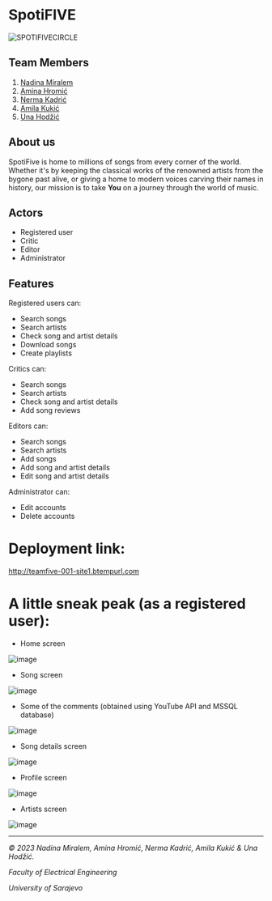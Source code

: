 # SpotiFIVE

![SPOTIFIVECIRCLE](https://github.com/nkadric1/ProjekatOOAD/assets/122841109/8144447f-09cf-4341-a2c8-b4b0dbaf1c4e)

## Team Members
1. [Nadina Miralem](https://github.com/nmiralem1)
2. [Amina Hromić](https://github.com/AHromic1)
3. [Nerma Kadrić](https://github.com/nkadric1)
4. [Amila Kukić](https://github.com/amilakukic)
5. [Una Hodžić](https://github.com/unahodzic1)

## About us
SpotiFive is home to millions of songs from every corner of the world. 
Whether it's by keeping the classical works of the renowned artists from the bygone past alive, or giving a home to modern voices carving their names in history, our mission is to take **You** on a journey through the world of music.

## Actors
- Registered user
- Critic
- Editor
- Administrator

## Features
Registered users can: 

- Search songs
- Search artists
- Check song and artist details
- Download songs
- Create playlists

Critics can:

- Search songs
- Search artists
- Check song and artist details
- Add song reviews

Editors can:

- Search songs
- Search artists
- Add songs
- Add song and artist details
- Edit song and artist details

Administrator can:

- Edit accounts
- Delete accounts

# Deployment link: 
http://teamfive-001-site1.btempurl.com


# A little sneak peak (as a registered user): 

- Home screen
  
![image](https://github.com/AHromic1/SpotiFIVE/assets/115954313/31e24a5a-1679-47d2-99d3-77299220ff11)

- Song screen
  
![image](https://github.com/AHromic1/SpotiFIVE/assets/115954313/04fd5880-a22a-4d3b-a331-e6a50acbba91)

- Some of the comments (obtained using YouTube API and MSSQL database)
  
![image](https://github.com/AHromic1/SpotiFIVE/assets/115954313/6d634acb-49a4-4471-bcab-110c3b6d5d91)
  
- Song details screen
  
![image](https://github.com/AHromic1/SpotiFIVE/assets/115954313/d7c9595b-7f33-494a-8379-767d8742c625)

- Profile screen
  
![image](https://github.com/AHromic1/SpotiFIVE/assets/115954313/24fbdcd0-fae7-446f-95ed-3051425246eb)

- Artists screen

![image](https://github.com/AHromic1/SpotiFIVE/assets/115954313/a792b8c1-8745-47ec-b068-8fdfc4382c10)

----------------

*© 2023 Nadina Miralem, Amina Hromić, Nerma Kadrić, Amila Kukić & Una Hodžić.*

*Faculty of Electrical Engineering*

*University of Sarajevo*

